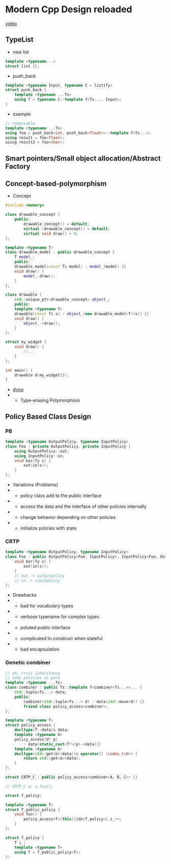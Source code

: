 # Modern Cpp Design reloaded

[video](https://www.youtube.com/watch?v=jkjXIh3E9v0)

## TypeList
* new list
```c++
template <typename...>
struct list {};
```
* push_back
```c++
template <typename Input, typename C = listify>
struct push_back {
    template <typename ...Ts>
    using f = typename C::template f<Ts..., Input>;
}
```
* example
```c++
// composable
template <typename ...Ts>
using foo = push_back<int, push_back<float>>::template f<Ts...>;
using result = foo<float>;
uisng result2 = foo<char>;
```

## Smart pointers/Small object allocation/Abstract Factory

## Concept-based-polymorphism
* Concept
```c++
#include <memory>

class drawable_concept {
    public:
        drawable_concept() = default;
        virtual ~drawable_concept() = default;
        virtual void draw() = 0;
};

template <typename T>
class drawable_model : public drawable_concept {
    T model_;
    public:
    drawable_model(const T& model) : model_(model) {}
    void draw() {
        model_.draw();
    }
};

class drawable {
    std::unique_ptr<drawable_concept> object_;
    public:
    template <typename T>
    drawable(const T& x) : object_(new drawable_model<T>(x)) {}
    void draw() {
        object_->draw();
    }
};

struct my_widget {
    void draw() {
        //...
    }
};

int main() {
    drawable d(my_widget{});
}
```
* [dyno](https://github.com/ldionne/dyno)
* + Type-erasing Polymorphism

## Policy Based Class Design

### PB
```c++
template <typename OutputPolicy, typename InputPolicy>
class Foo : private OutputPolicy, private InputPolicy {
    using OutputPolicy::out;
    using InputPolicy::in;
    void bar(Ty s) {
        out(in(s));
    }
};
```
* Variations (Problems)
* + policy class add to the public interface
* + access the data and the interface of other policies internally
* + change behavior depending on other policies
* + initialize policies with state

### CRTP
```c++
template <typename OutputPolicy, typename InputPolicy>
class Foo : public OutputPolicy<Foo, InputPolicy>, InputPolicy<Foo, OutputPolicy> {
    void bar(Ty s) {
        out(in(s));
    }
    // out -> outputpolicy
    // in -> inputpolicy
};
```
* Drawbacks
* + bad for vocabulary types
* + verbose typename for complex types
* + poluted public interface
* + complicated to construct when stateful
* + bad encapsulation

### Genetic combiner
```c++
// oh, c++1z inheritance
// take policies as pack
template <typename ...Ts>
class combiner : public Ts::template f<combiner<Ts...>>... {
    std::tuple<Ts...> data;
    public:
        combiner(std::tuple<Ts...> d) : data(std::move(d)) {}
        friend class policy_access<combiner>;
};

template <typename T>
struct policy_access {
    decltype(T::data)& data;
    template <typename U>
    policy_access(U* p)
        : data(static_cast<T*>(p)->data){}
    template <typename U>
    decltype(std::get<U>(data))& operator[] (index_t<U>) {
        return std::get<U>(data);
    }
};

struct CRTP_C : public policy_access<combiner<A, B, C>> {}

// CRTP_C a; a.foo();

struct T_policy;

template <typename T>
struct T_public_policy {
    void foo() {
        policy_access<T>(this)[idx<T_policy>].i_++;
    }
};

struct T_policy {
    T i_;
    template <typename T>
    using f = T_public_policy<T>;
};

```